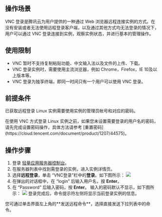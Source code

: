 ## 操作场景
VNC 登录是腾讯云为用户提供的一种通过 Web 浏览器远程连接实例的方式。在没有安装或者无法使用远程登录客户端，以及通过其他方式均无法登录的情况下，用户可以通过 VNC 登录连接到实例，观察实例状态，并进行基本的管理操作。

## 使用限制
- VNC 暂时不支持复制粘贴功能、中文输入法以及文件的上传、下载。
- VNC 登录实例时，需要使用主流浏览器，例如 Chrome，Firefox，IE 10及以上版本等。
- VNC 登录为独享终端，即同一时间只有一个用户可以使用 VNC 登录。

## 前提条件
已获取远程登录 Linux 实例需要使用实例的管理员帐号和对应的密码。

<dx-alert infotype="notice" title="">
在使用 VNC 方式登录 Linux 实例之前，如果您未设置需要登录的用户名的密码，请先完成设置密码操作，具体方法请参考 [重置密码](https://cloud.tencent.com/document/product/1207/44575)。
</dx-alert>


## 操作步骤
1. 登录 [轻量应用服务器控制台](https://console.cloud.tencent.com/lighthouse/instance/index)。
2. 在服务器列表中找到需登录的实例，进入实例详情页。
3. 选择**远程登录**，单击 “VNC登录”栏中的**登录**。如下图所示：
![](https://qcloudimg.tencent-cloud.cn/raw/af00892795de45de998bf993a1ba8c7a.png)
4. 在弹出的对话框中，在 “login” 后输入用户名，按 **Enter**。
5. 在 “Password” 后输入密码，按 **Enter**。
输入的密码默认不显示，如下图所示：
![](https://main.qcloudimg.com/raw/6469e226220c9160839b2809e16325f2.png)
登录完成后，命令提示符左侧将显示当前登录实例的信息。
<dx-alert infotype="explain" title="">
您可通过单击界面左上角的**发送远程命令**，选择直接发送下拉列表中的命令。
</dx-alert>


